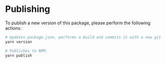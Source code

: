 # Publishing

To publish a new version of this package, please perform the following actions:

```bash
# Updates package.json, performs a build and commits it with a new git tag.
yarn version

# Publishes to NPM.
yarn publish
```
